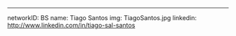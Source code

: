 ---
networkID: BS
name: Tiago Santos
img: TiagoSantos.jpg
linkedin: http://www.linkedin.com/in/tiago-sal-santos